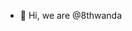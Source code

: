 - 👋 Hi, we are @8thwanda

<!---
8thwanda/8thwanda is a ✨ special ✨ repository because its `README.md` (this file) appears on your GitHub profile.
You can click the Preview link to take a look at your changes.
--->

